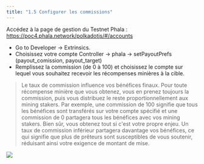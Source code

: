 ```yaml
---
title: "1.5 Configurer les commissions"
---
```



Accédez à la page de gestion du Testnet Phala : [https://poc4.phala.network/polkadotjs/#/accounts ](https://poc4.phala.network/polkadotjs/#/accounts )
- Go to Developer -> Extrinsics.
- Choisissez votre compte Controller -> phala -> setPayoutPrefs (payout_comission, payout_target)
- Remplissez la commission (de 0 à 100) et choisissez le compte sur lequel vous souhaitez recevoir les récompenses minières à la cible.
> Le taux de commission influence vos bénéfices finaux. Pour toute récompense minière que vous obtenez, vous en prenez toujours la commission, puis vous distribuez le reste proportionnellement aux mining stakers. Par exemple, une commission de 100 signifie que tous les bénéfices sont transférés sur votre compte spécifié et une commission de 0 partagera tous les bénéfices avec vos mining stakers. Bien sûr, vous obtenez tout si c'est votre propre enjeu. Un taux de commission inférieur partagera davantage vos bénéfices, ce qui signifie que plus de prêteurs sont susceptibles de vous soutenir, réduisant ainsi votre exigence de montant de mise.

![](/images/docs/poc4-fr/2.2_set_commission.png)

